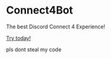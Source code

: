 # Connect4Bot

The best Discord Connect 4 Experience!

[Try today!](https://discordbots.org/bot/442185653992816640)

pls dont steal my code
